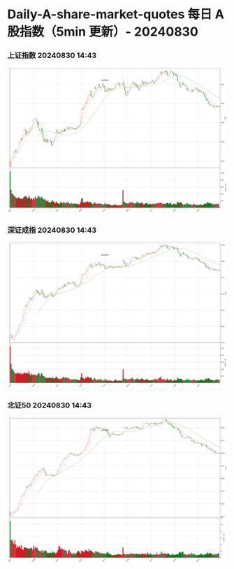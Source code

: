 
# Daily-A-share-market-quotes 每日 A 股指数（5min 更新）- 20240830

### 上证指数 20240830 14:43
![](./fig/2024/8/20240830-sh000001.png)

### 深证成指 20240830 14:43
![](./fig/2024/8/20240830-sz399001.png)

### 北证50 20240830 14:43
![](./fig/2024/8/20240830-bj899050.png)
